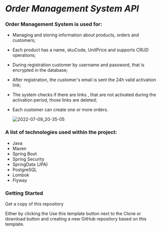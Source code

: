 # *Order Management System API*
<p>
  
### Order Management System is used for:
- Managing and storing information about products, orders and customers;
- Each product has a name, skuCode, UnitPrice and supports CRUD operations;
- During registration customer by username and password, that  is encrypted in the database;
- After registration, the customer's email is sent the 24h valid activation link;
- The system checks if there are links , that are not activated during the activation period, those links are deleted;
- Each customer can create one or more orders.
  
  
  ![2022-07-09_20-35-05](https://user-images.githubusercontent.com/102060016/178116774-daddb56e-0e27-410d-8f14-532ccb036f73.png)


### A list of technologies used within the project:
- Java
- Maven
- Spring Boot
- Spring Security
- SpringData (JPA)
- PostgreSQL
- Lombok
- Flyway
  
### Getting Started
  
Get a copy of this repository <p>
Either by clicking the Use this template button next to the Clone or download button and creating a new GitHub repository based on this template.

